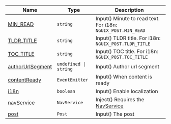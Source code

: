 <section id="main" data-note="AUTO-GENERATED CONTENT, DO NOT EDIT DIRECTLY!">

| Name                                                                                                                | Type                                   | Description                                                                    |
| ------------------------------------------------------------------------------------------------------------------- | -------------------------------------- | ------------------------------------------------------------------------------ |
| [MIN_READ](https://nguix-starter.lamnhan.com/content/reference/classes/postcomponent.html#min_read)                 | <code>string</code>                    | Input() Minute to read text. For i18n: `NGUIX_POST.MIN_READ`                   |
| [TLDR_TITLE](https://nguix-starter.lamnhan.com/content/reference/classes/postcomponent.html#tldr_title)             | <code>string</code>                    | Input() TLDR title. For i18n: `NGUIX_POST.TLDR_TITLE`                          |
| [TOC_TITLE](https://nguix-starter.lamnhan.com/content/reference/classes/postcomponent.html#toc_title)               | <code>string</code>                    | Input() TOC title. For i18n: `NGUIX_POST.TOC_TITLE`                            |
| [authorUrlSegment](https://nguix-starter.lamnhan.com/content/reference/classes/postcomponent.html#authorurlsegment) | <code>undefined \| string</code>       | Input() Author url segment                                                     |
| [contentReady](https://nguix-starter.lamnhan.com/content/reference/classes/postcomponent.html#contentready)         | <code>EventEmitter<HTMLElement></code> | Input() When content is ready                                                  |
| [i18n](https://nguix-starter.lamnhan.com/content/reference/classes/postcomponent.html#i18n)                         | <code>boolean</code>                   | Input() Enable localization                                                    |
| [navService](https://nguix-starter.lamnhan.com/content/reference/classes/postcomponent.html#navservice)             | <code>NavService</code>                | Inject() Requires the [NavService](https://ngx-useful.lamnhan.com/service/nav) |
| [post](https://nguix-starter.lamnhan.com/content/reference/classes/postcomponent.html#post)                         | <code>Post</code>                      | Input() The post                                                               |

</section>
